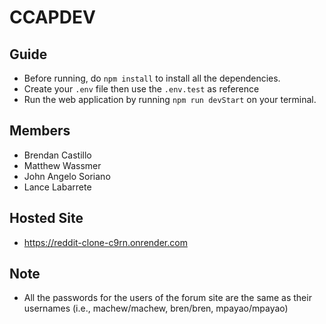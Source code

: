 # CCAPDEV

## Guide
- Before running, do ```npm install``` to install all the dependencies.
- Create your ```.env``` file then use the ```.env.test``` as reference
- Run the web application by running ```npm run devStart``` on your terminal.

## Members
- Brendan Castillo
- Matthew Wassmer 
- John Angelo Soriano
- Lance Labarrete

## Hosted Site
- https://reddit-clone-c9rn.onrender.com


## Note
- All the passwords for the users of the forum site are the same as their usernames (i.e., machew/machew, bren/bren, mpayao/mpayao)
